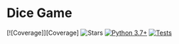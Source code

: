 # Dice Game
[![Coverage]][Coverage]
![Stars](https://img.shields.io/github/stars/vxempire/game.svg?logo=github)
[![Python 3.7+](https://img.shields.io/badge/python-3.7+-blue.svg)](https://www.python.org/downloads/release/python-370/)
[![Tests](https://github.com/vxempire/game/actions/workflows/test.yml/badge.svg)](https://github.com/vxempire/game/actions/workflows/test.yml)
